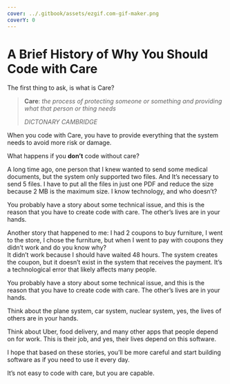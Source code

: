```yaml
---
cover: ../.gitbook/assets/ezgif.com-gif-maker.png
coverY: 0
---
```


# A Brief History of Why You Should Code with Care

The first thing to ask, is what is Care?

> **Care**: _the process of protecting someone or something and providing what that person or thing needs_
>
> _DICTONARY CAMBRIDGE_

When you code with Care, you have to provide everything that the system needs to avoid more risk or damage.

What happens if you **don’t** code without care?

A long time ago, one person that I knew wanted to send some medical documents, but the system only supported two files. And It’s necessary to send 5 files. I have to put all the files in just one PDF and reduce the size because 2 MB is the maximum size. I know technology, and who doesn’t?

You probably have a story about some technical issue, and this is the reason that you have to create code with care. The other’s lives are in your hands.

Another story that happened to me: I had 2 coupons to buy furniture, I went to the store, I chose the furniture, but when I went to pay with coupons they didn’t work and do you know why?\
It didn’t work because I should have waited 48 hours. The system creates the coupon, but it doesn’t exist in the system that receives the payment. It’s a technological error that likely affects many people.

You probably have a story about some technical issue, and this is the reason that you have to create code with care. The other’s lives are in your hands.

Think about the plane system, car system, nuclear system, yes, the lives of others are in your hands.

Think about Uber, food delivery, and many other apps that people depend on for work. This is their job, and yes, their lives depend on this software.

I hope that based on these stories, you’ll be more careful and start building software as if you need to use it every day.

It’s not easy to code with care, but you are capable.
